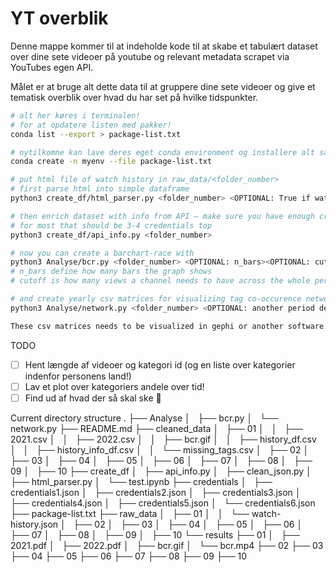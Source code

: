 # YT overblik

Denne mappe kommer til at indeholde kode til at skabe et tabulært dataset over dine sete videoer på youtube og relevant metadata scrapet via YouTubes egen API. 

Målet er at bruge alt dette data til at gruppere dine sete videoer og give et tematisk overblik over hvad du har set på hvilke tidspunkter. 

```zsh
# alt her køres i terminalen! 
# for at opdatere listen med pakker! 
conda list --export > package-list.txt

# nytilkomne kan lave deres eget conda environment og installere alt sådan her:
conda create -n myenv --file package-list.txt

# put html file of watch history in raw_data/<folder_number>
# first parse html into simple dataframe
python3 create_df/html_parser.py <folder_number> <OPTIONAL: True if watch history is in danish>

# then enrich dataset with info from API – make sure you have enough credentials for the # of videos in watch history
# for most that should be 3-4 credentials top
python3 create_df/api_info.py <folder_number>

# now you can create a barchart-race with
python3 Analyse/bcr.py <folder_number> <OPTIONAL: n_bars><OPTIONAL: cutoff>
# n_bars define how many bars the graph shows 
# cutoff is how many views a channel needs to have across the whole period to show up in the graph

# and create yearly csv matrices for visualizing tag co-occurence networks
python3 Analyse/network.py <folder_number> <OPTIONAL: another period delimiter instead of years – could be Q for quarters>

These csv matrices needs to be visualized in gephi or another software.
```

TODO 
- [ ] Hent længde af videoer og kategori id (og en liste over kategorier indenfor personens land!)
- [ ] Lav et plot over kategoriers andele over tid! 
- [ ] Find ud af hvad der så skal ske :tada: 

Current directory structure
.
├── Analyse
│   ├── bcr.py
│   └── network.py
├── README.md
├── cleaned_data
│   ├── 01
│   │   ├── 2021.csv
│   │   ├── 2022.csv
│   │   ├── bcr.gif
│   │   ├── history_df.csv
│   │   ├── history_info_df.csv
│   │   └── missing_tags.csv
│   ├── 02
│   ├── 03
│   ├── 04
│   ├── 05
│   ├── 06
│   ├── 07
│   ├── 08
│   ├── 09
│   ├── 10
├── create_df
│   ├── api_info.py
│   ├── clean_json.py
│   ├── html_parser.py
│   └── test.ipynb
├── credentials
│   ├── credentials1.json
│   ├── credentials2.json
│   ├── credentials3.json
│   ├── credentials4.json
│   ├── credentials5.json
│   └── credentials6.json
├── package-list.txt
├── raw_data
│   ├── 01
│   │   └── watch-history.json
│   ├── 02
│   ├── 03
│   ├── 04
│   ├── 05
│   ├── 06
│   ├── 07
│   ├── 08
│   ├── 09
│   ├── 10
└── results
    ├── 01
    │   ├── 2021.pdf
    │   ├── 2022.pdf
    │   ├── bcr.gif
    │   └── bcr.mp4
    ├── 02
    ├── 03
    ├── 04
    ├── 05
    ├── 06
    ├── 07
    ├── 08
    ├── 09
    ├── 10

